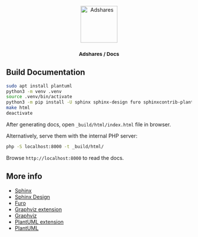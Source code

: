 <p align="center">
    <a href="https://adshares.net/" title="Adshares sp. z o.o." target="_blank">
        <img src="https://adshares.net/logos/ads.svg" alt="Adshares" width="100" height="100">
    </a>
</p>
<h3 align="center"><small>Adshares / Docs</small></h3>

Build Documentation
-------------------

```bash
sudo apt install plantuml
python3 -m venv .venv
source .venv/bin/activate
python3 -m pip install -U sphinx sphinx-design furo sphinxcontrib-plantuml graphviz
make html
deactivate
```

After generating docs, open `_build/html/index.html` file in browser.

Alternatively, serve them with the internal PHP server:

```bash
php -S localhost:8000 -t _build/html/
```

Browse `http://localhost:8000` to read the docs.


More info
---------

- [Sphinx](https://www.sphinx-doc.org/)
- [Sphinx Design](https://sphinx-design.readthedocs.io/)
- [Furo](https://github.com/pradyunsg/furo)
- [Graphviz extension](https://www.sphinx-doc.org/en/master/usage/extensions/graphviz.html)
- [Graphviz](https://graphviz.org/)
- [PlantUML extension](https://github.com/sphinx-contrib/plantuml/)
- [PlantUML](https://plantuml.com/)